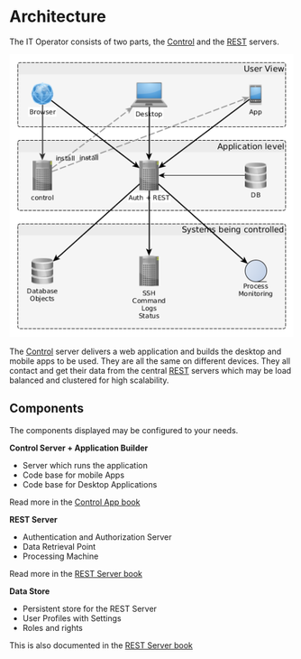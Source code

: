 # Architecture

The IT Operator consists of two parts, the [Control](https://github.com/alinex/node-control)
and the [REST](https://github.com/alinex/node-rest) servers.

![Environment](environment.png)

The [Control](https://github.com/alinex/node-control) server delivers a web application
and builds the desktop and mobile apps to be used. They are all the same on different
devices. They all contact and get their data from the central
[REST](https://github.com/alinex/node-rest) servers which may be load balanced and
clustered for high scalability.

## Components

The components displayed may be configured to your needs.

__Control Server + Application Builder__

- Server which runs the application
- Code base for mobile Apps
- Code base for Desktop Applications

Read more in the [Control App book](https://alinex.gitbooks.io/control)

__REST Server__

- Authentication and Authorization Server
- Data Retrieval Point
- Processing Machine

Read more in the [REST Server book](https://alinex.gitbooks.io/rest)

__Data Store__

- Persistent store for the REST Server
- User Profiles with Settings
- Roles and rights

This is also documented in the [REST Server book](https://alinex.gitbooks.io/rest)
